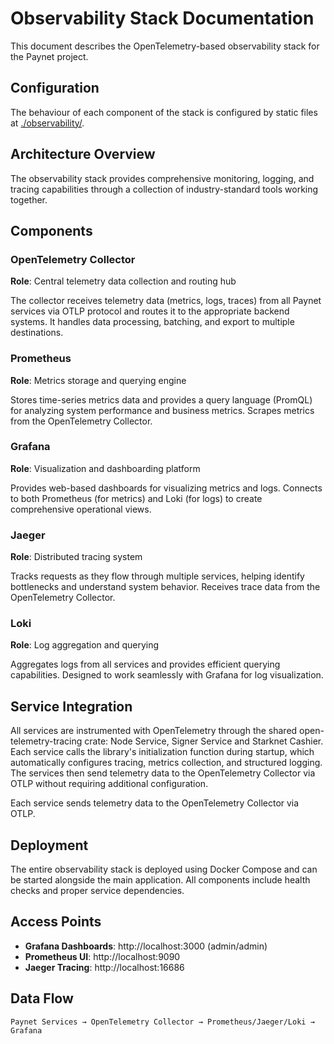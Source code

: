 # Observability Stack Documentation

This document describes the OpenTelemetry-based observability stack for the Paynet project.

## Configuration

The behaviour of each component of the stack is configured by static files at [./observability/](./observability).

## Architecture Overview

The observability stack provides comprehensive monitoring, logging, and tracing capabilities through a collection of industry-standard tools working together.

## Components

### OpenTelemetry Collector
**Role**: Central telemetry data collection and routing hub

The collector receives telemetry data (metrics, logs, traces) from all Paynet services via OTLP protocol and routes it to the appropriate backend systems. It handles data processing, batching, and export to multiple destinations.

### Prometheus
**Role**: Metrics storage and querying engine

Stores time-series metrics data and provides a query language (PromQL) for analyzing system performance and business metrics. Scrapes metrics from the OpenTelemetry Collector.

### Grafana
**Role**: Visualization and dashboarding platform

Provides web-based dashboards for visualizing metrics and logs. Connects to both Prometheus (for metrics) and Loki (for logs) to create comprehensive operational views.

### Jaeger
**Role**: Distributed tracing system

Tracks requests as they flow through multiple services, helping identify bottlenecks and understand system behavior. Receives trace data from the OpenTelemetry Collector.

### Loki
**Role**: Log aggregation and querying

Aggregates logs from all services and provides efficient querying capabilities. Designed to work seamlessly with Grafana for log visualization.

## Service Integration

All services are instrumented with OpenTelemetry through the shared open-telemetry-tracing crate: Node Service, Signer Service and Starknet Cashier.
Each service calls the library's initialization function during startup, which automatically configures tracing, metrics collection, and structured logging. The services then send telemetry data to the OpenTelemetry Collector via OTLP without requiring additional configuration.

Each service sends telemetry data to the OpenTelemetry Collector via OTLP.

## Deployment

The entire observability stack is deployed using Docker Compose and can be started alongside the main application. All components include health checks and proper service dependencies.

## Access Points

- **Grafana Dashboards**: http://localhost:3000 (admin/admin)
- **Prometheus UI**: http://localhost:9090
- **Jaeger Tracing**: http://localhost:16686

## Data Flow

```
Paynet Services → OpenTelemetry Collector → Prometheus/Jaeger/Loki → Grafana
```
